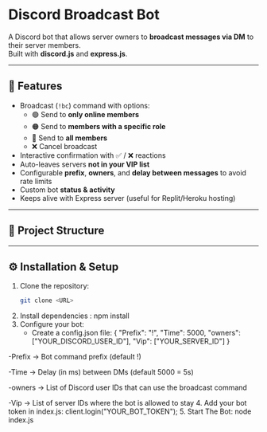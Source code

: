 # Discord Broadcast Bot

A Discord bot that allows server owners to **broadcast messages via DM** to their server members.  
Built with **discord.js** and **express.js**.

---

## 🚀 Features
- Broadcast (`!bc`) command with options:
  - 🟢 Send to **only online members**
  - 🟠 Send to **members with a specific role**
  - 🔵 Send to **all members**
  - ❌ Cancel broadcast
- Interactive confirmation with ✅ / ❌ reactions
- Auto-leaves servers **not in your VIP list**
- Configurable **prefix**, **owners**, and **delay between messages** to avoid rate limits
- Custom bot **status & activity**
- Keeps alive with Express server (useful for Replit/Heroku hosting)

---

## 📂 Project Structure

---

## ⚙️ Installation & Setup

1. Clone the repository:
   ```bash
   git clone <URL>
2. Install dependencies :
   npm install
3. Configure your bot:
   - Create a config.json file:
   {
  "Prefix": "!",
  "Time": 5000,
  "owners": ["YOUR_DISCORD_USER_ID"],
  "Vip": ["YOUR_SERVER_ID"]
}

-Prefix → Bot command prefix (default !)

-Time → Delay (in ms) between DMs (default 5000 = 5s)

-owners → List of Discord user IDs that can use the broadcast command

-Vip → List of server IDs where the bot is allowed to stay
4. Add your bot token in index.js:
 client.login("YOUR_BOT_TOKEN");
5. Start The Bot:
   node index.js
